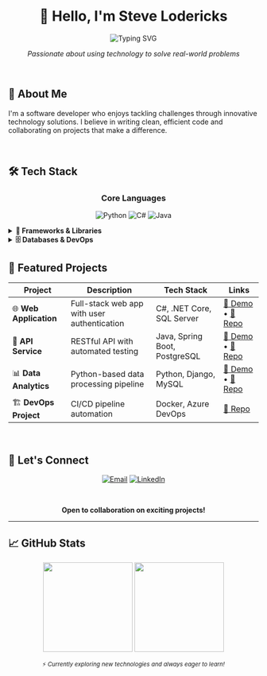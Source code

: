 <div align="center">

# 👋 Hello, I'm Steve Lodericks

<img src="https://readme-typing-svg.herokuapp.com?font=Fira+Code&size=18&pause=1000&color=2E9EF7&center=true&vCenter=true&width=435&lines=Software+Developer;Problem+Solver;Tech+Enthusiast;Always+learning+new+things!" alt="Typing SVG" />

<br>

*Passionate about using technology to solve real-world problems*

</div>

<br>

## 🚀 About Me

I'm a software developer who enjoys tackling challenges through innovative technology solutions. I believe in writing clean, efficient code and collaborating on projects that make a difference.

<br>

## 🛠️ Tech Stack

<div align="center">

### Core Languages
![Python](https://img.shields.io/badge/python-3670A0?style=for-the-badge&logo=python&logoColor=ffdd54)
![C#](https://img.shields.io/badge/c%23-%23239120.svg?style=for-the-badge&logo=c-sharp&logoColor=white)
![Java](https://img.shields.io/badge/java-%23ED8B00.svg?style=for-the-badge&logo=openjdk&logoColor=white)

</div>

<details>
<summary><b>🔧 Frameworks & Libraries</b></summary>
<br>

<div align="center">

![.Net](https://img.shields.io/badge/.NET-5C2D91?style=for-the-badge&logo=.net&logoColor=white)
![Spring](https://img.shields.io/badge/spring-%236DB33F.svg?style=for-the-badge&logo=spring&logoColor=white)
![Django](https://img.shields.io/badge/django-%23092E20.svg?style=for-the-badge&logo=django&logoColor=white)
![Flask](https://img.shields.io/badge/flask-%23000.svg?style=for-the-badge&logo=flask&logoColor=white)

</div>

</details>

<details>
<summary><b>🗄️ Databases & DevOps</b></summary>
<br>

<div align="center">

**Databases**

![MicrosoftSQLServer](https://img.shields.io/badge/Microsoft%20SQL%20Server-CC2927?style=for-the-badge&logo=microsoft%20sql%20server&logoColor=white)
![Postgres](https://img.shields.io/badge/postgres-%23316192.svg?style=for-the-badge&logo=postgresql&logoColor=white)
![MySQL](https://img.shields.io/badge/mysql-%2300f.svg?style=for-the-badge&logo=mysql&logoColor=white)

**DevOps & Tools**

![Git](https://img.shields.io/badge/git-%23F05033.svg?style=for-the-badge&logo=git&logoColor=white)
![GitHub](https://img.shields.io/badge/github-%23121011.svg?style=for-the-badge&logo=github&logoColor=white)
![Docker](https://img.shields.io/badge/docker-%230db7ed.svg?style=for-the-badge&logo=docker&logoColor=white)
![Azure](https://img.shields.io/badge/azure-%230072C6.svg?style=for-the-badge&logo=microsoftazure&logoColor=white)

</div>

</details>

## 🚀 Featured Projects

<div align="center">

| Project | Description | Tech Stack | Links |
|---------|-------------|------------|-------|
| 🌐 **Web Application** | Full-stack web app with user authentication | C#, .NET Core, SQL Server | [🔗 Demo](#) • [📖 Repo](#) |
| 🔧 **API Service** | RESTful API with automated testing | Java, Spring Boot, PostgreSQL | [🔗 Demo](#) • [📖 Repo](#) |
| 📊 **Data Analytics** | Python-based data processing pipeline | Python, Django, MySQL | [🔗 Demo](#) • [📖 Repo](#) |
| 🏗️ **DevOps Project** | CI/CD pipeline automation | Docker, Azure DevOps | [📖 Repo](#) |

</div>

<br>

## 🤝 Let's Connect

<div align="center">

[![Email](https://img.shields.io/badge/Email-D14836?style=for-the-badge&logo=gmail&logoColor=white)](mailto:stevelodericks@gmail.com)
[![LinkedIn](https://img.shields.io/badge/linkedin-%230077B5.svg?style=for-the-badge&logo=linkedin&logoColor=white)](#)

</div>

<br>

<div align="center">

**Open to collaboration on exciting projects!**

</div>

---

## 📈 GitHub Stats

<div align="center">

<img height="180em" src="https://github-readme-stats.vercel.app/api?username=SteveLodericks&show_icons=true&theme=dark&include_all_commits=true&count_private=true"/>
<img height="180em" src="https://github-readme-stats.vercel.app/api/top-langs/?username=SteveLodericks&layout=compact&langs_count=7&theme=dark"/>

</div>

<div align="center">

<sub>⚡ *Currently exploring new technologies and always eager to learn!*</sub>

</div>
